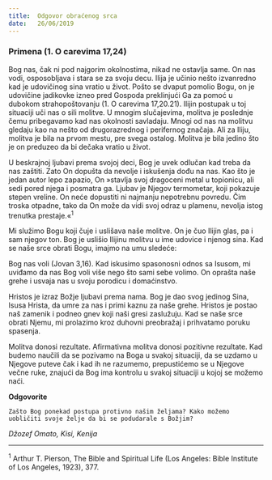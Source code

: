 ```yaml
---
title:  Odgovor obraćenog srca
date:   26/06/2019
---
```


### Primena (1. O carevima 17,24)

Bog nas, čak ni pod najgorim okolnostima, nikad ne ostavlja same. On nas vodi, osposobljava i stara se za svoju decu. Ilija je učinio nešto izvanredno kad je udovičinog sina vratio u život. Pošto se dvaput pomolio Bogu, on je udovičine jadikovke izneo pred Gospoda preklinjući Ga za pomoć u dubokom strahopoštovanju (1. O carevima 17,20.21). Ilijin postupak u toj situaciji uči nas o sili molitve. U mnogim slučajevima, molitva je poslednje čemu pribegavamo kad nas okolnosti savladaju. Mnogi od nas na molitvu gledaju kao na nešto od drugorazrednog i perifernog značaja. Ali za Iliju, molitva je bila na prvom mestu, pre svega ostalog. Molitva je bila jedino što je on preduzeo da bi dečaka vratio u život.  

U beskrajnoj ljubavi prema svojoj deci, Bog je uvek odlučan kad treba da nas zaštiti. Zato On dopušta da nevolje i iskušenja dođu na nas. Kao što je jedan autor lepo zapazio, On »stavlja svoj dragoceni metal u topionicu, ali sedi pored njega i posmatra ga. Ljubav je Njegov termometar, koji pokazuje stepen vreline. On neće dopustiti ni najmanju nepotrebnu povredu. Čim troska otpadne, tako da On može da vidi svoj odraz u plamenu, nevolja istog trenutka prestaje.«<sup>1</sup>

Mi služimo Bogu koji čuje i uslišava naše molitve. On je čuo Ilijin glas, pa i sam njegov ton. Bog je uslišio Ilijinu molitvu u ime udovice i njenog sina. Kad se naše srce obrati Bogu, imajmo na umu sledeće:

Bog nas voli (Jovan 3,16). Kad iskusimo spasonosni odnos sa Isusom, mi uviđamo da nas Bog voli više nego što sami sebe volimo. On oprašta naše grehe i usvaja nas u svoju porodicu i domaćinstvo.

Hristos je izraz Božje ljubavi prema nama. Bog je dao svog jedinog Sina, Isusa Hrista, da umre za nas i primi kaznu za naše grehe. Hristos je postao naš zamenik i podneo gnev koji naši gresi zaslužuju. Kad se naše srce obrati Njemu, mi prolazimo kroz duhovni preobražaj i prihvatamo poruku spasenja.

Molitva donosi rezultate. Afirmativna molitva donosi pozitivne rezultate. Kad budemo naučili da se pozivamo na Boga u svakoj situaciji, da se uzdamo u Njegove puteve čak i kad ih ne razumemo, prepustićemo se u Njegove večne ruke, znajući da Bog ima kontrolu u svakoj situaciji u kojoj se možemo naći.

**Odgovorite**

`Zašto Bog ponekad postupa protivno našim željama? Kako možemo uobličiti svoje želje da bi se podudarale s Božjim?`

*Džozef Omato, Kisi, Kenija*

______________

<sup>1</sup>	Arthur T. Pierson, The Bible and Spiritual Life (Los Angeles:  Bible Institute of Los Angeles, 1923), 377.
